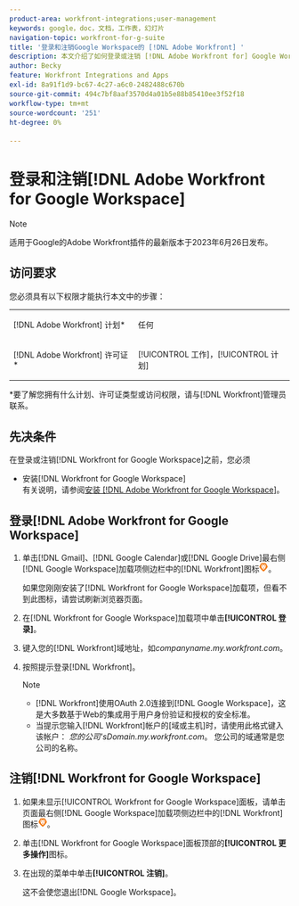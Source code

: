 ```yaml
---
product-area: workfront-integrations;user-management
keywords: google，doc，文档，工作表，幻灯片
navigation-topic: workfront-for-g-suite
title: '登录和注销Google Workspace的 [!DNL Adobe Workfront] '
description: 本文介绍了如何登录或注销 [!DNL Adobe Workfront for] Google Workspace集成。
author: Becky
feature: Workfront Integrations and Apps
exl-id: 8a91f1d9-bc67-4c27-a6c0-2482488c670b
source-git-commit: 494c7bf8aaf3570d4a01b5e88b85410ee3f52f18
workflow-type: tm+mt
source-wordcount: '251'
ht-degree: 0%

---
```


# 登录和注销[!DNL Adobe Workfront for Google Workspace]

>[!NOTE]
>
>适用于Google的Adobe Workfront插件的最新版本于2023年6月26日发布。

## 访问要求

您必须具有以下权限才能执行本文中的步骤：

<table style="table-layout:auto"> 
 <col> 
 <col> 
 <tbody> 
  <tr> 
   <td role="rowheader">[!DNL Adobe Workfront] 计划*</td> 
   <td> <p>任何</p> </td> 
  </tr> 
  <tr> 
   <td role="rowheader">[!DNL Adobe Workfront] 许可证*</td> 
   <td> <p>[!UICONTROL 工作]，[!UICONTROL 计划]</p> </td> 
  </tr> 
   </tbody> 
</table>

&#42;要了解您拥有什么计划、许可证类型或访问权限，请与[!DNL Workfront]管理员联系。

## 先决条件

在登录或注销[!DNL Workfront for Google Workspace]之前，您必须

* 安装[!DNL Workfront for Google Workspace]\
   有关说明，请参阅[安装 [!DNL Adobe Workfront for Google Workspace]](../../workfront-integrations-and-apps/workfront-for-g-suite/install-workfront-for-gsuite.md)。

## 登录[!DNL Adobe Workfront for Google Workspace]

1. 单击[!DNL Gmail]、[!DNL Google Calendar]或[!DNL Google Drive]最右侧[!DNL Google Workspace]加载项侧边栏中的[!DNL Workfront]图标![Workfront图标](assets/wf-lion-icon.png)。

   如果您刚刚安装了[!DNL Workfront for Google Workspace]加载项，但看不到此图标，请尝试刷新浏览器页面。

1. 在[!DNL Workfront for Google Workspace]加载项中单击&#x200B;**[!UICONTROL 登录]**。
1. 键入您的[!DNL Workfront]域地址，如&#x200B;*companyname.my.workfront.com*。
1. 按照提示登录[!DNL Workfront]。

   >[!NOTE]
   >
   >* [!DNL Workfront]使用OAuth 2.0连接到[!DNL Google Workspace]，这是大多数基于Web的集成用于用户身份验证和授权的安全标准。
   >* 当提示您输入[!DNL Workfront]帐户的[域或主机]时，请使用此格式键入该帐户： *您的公司&#39;sDomain.my.workfront.com*。 您公司的域通常是您公司的名称。


## 注销[!DNL Workfront for Google Workspace]

1. 如果未显示[!UICONTROL Workfront for Google Workspace]面板，请单击页面最右侧[!DNL Google Workspace]加载项侧边栏中的[!DNL Workfront]图标![Workfront图标](assets/wf-lion-icon.png)。
1. 单击[!DNL Workfront for Google Workspace]面板顶部的&#x200B;**[!UICONTROL 更多操作]**&#x200B;图标。

1. 在出现的菜单中单击&#x200B;**[!UICONTROL 注销]**。

   这不会使您退出[!DNL Google Workspace]。
